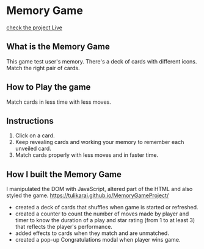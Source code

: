 # Memory Game #
[check the project Live](https://tulikarai.github.io/MemoryGameProject/)
## What is the Memory Game ##
This game test user's memory. There's a deck of cards with different icons. Match the right pair of cards.

## How to Play the game ##
Match cards in less time with less moves.

## Instructions ##
1. Click on a card.
2. Keep revealing cards and working your memory to remember each unveiled card.
3. Match cards properly with less moves and in faster time.

## How I built the Memory Game ##
I manipulated the DOM with JavaScript, altered part of the HTML and also styled the game.
https://tulikarai.github.io/MemoryGameProject/ 

* created a deck of cards that shuffles when game is started  or refreshed.
* created a counter to count the number of moves made by player and timer to know the duration of a play and star rating (from 1 to at least 3) that reflects the player's performance.
* added effects to cards when they match and are unmatched.
* created a pop-up Congratulations modal when player wins game.
